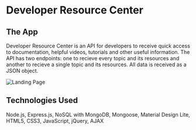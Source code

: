  # Developer Resource Center

 ## The App
 Developer Resource Center is an API for developers to receive quick access to documentation, helpful videos, tutorials and other useful information. The API has two endpoints: one to recieve every topic and its resources and another to recieve a single topic and its resources. All data is received as a JSON object.
 
 ![Landing Page](public/images/langing-page.png)
 
 ## Technologies Used
 Node.js, Express.js, NoSQL with MongoDB, Mongoose, Material Design Lite, HTML5, CSS3, JavaScript, jQuery, AJAX
 
 


